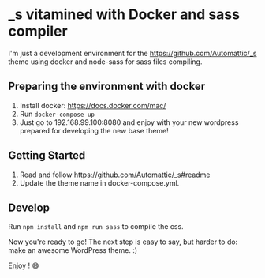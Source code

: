 _s vitamined with Docker and sass compiler
===

I'm just a development environment for the https://github.com/Automattic/_s theme using docker and node-sass for sass files compiling.

Preparing the environment with docker
---------------

1. Install docker: https://docs.docker.com/mac/
2. Run `docker-compose up`
3. Just go to 192.168.99.100:8080 and enjoy with your new wordpress prepared for developing the new base theme!

Getting Started
---------------

1. Read and follow https://github.com/Automattic/_s#readme
2. Update the theme name in docker-compose.yml.

Develop
---------------

Run `npm install` and `npm run sass` to compile the css.

Now you're ready to go! The next step is easy to say, but harder to do: make an awesome WordPress theme. :)

Enjoy ! 😄

